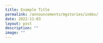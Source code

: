 ```yaml
---
title: Example Title
permalink: /announcements/mgstories/index/
date: 2022-11-03
layout: post
description: ""
image: ""
---
```

